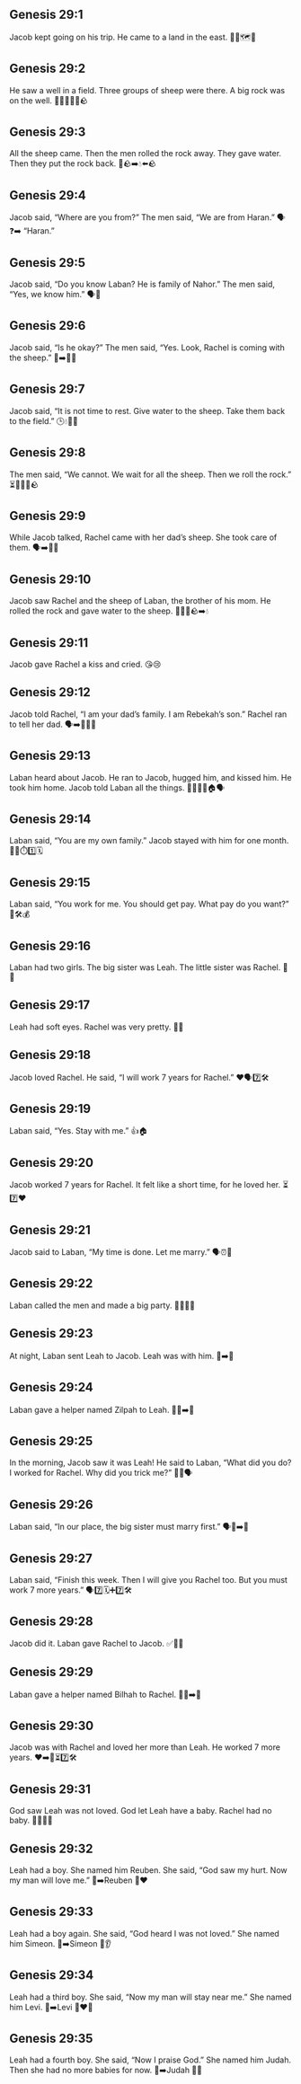 ## Genesis 29:1
Jacob kept going on his trip. He came to a land in the east. 🚶‍♂️🗺️🌅
## Genesis 29:2
He saw a well in a field. Three groups of sheep were there. A big rock was on the well. 👀⛲🐑🐑🐑🪨
## Genesis 29:3
All the sheep came. Then the men rolled the rock away. They gave water. Then they put the rock back. 🐑🪨➡️💧⬅️🪨
## Genesis 29:4
Jacob said, “Where are you from?” The men said, “We are from Haran.” 🗣️❓➡️ “Haran.”
## Genesis 29:5
Jacob said, “Do you know Laban? He is family of Nahor.” The men said, “Yes, we know him.” 🗣️👨
## Genesis 29:6
Jacob said, “Is he okay?” The men said, “Yes. Look, Rachel is coming with the sheep.” 👀➡️👧🐑
## Genesis 29:7
Jacob said, “It is not time to rest. Give water to the sheep. Take them back to the field.” 🕒💧🐑🌾
## Genesis 29:8
The men said, “We cannot. We wait for all the sheep. Then we roll the rock.” ⏳🐑🐑🐑🪨
## Genesis 29:9
While Jacob talked, Rachel came with her dad’s sheep. She took care of them. 🗣️➡️👧🐑
## Genesis 29:10
Jacob saw Rachel and the sheep of Laban, the brother of his mom. He rolled the rock and gave water to the sheep. 👀👧🐑🪨➡️💧
## Genesis 29:11
Jacob gave Rachel a kiss and cried. 😘😢
## Genesis 29:12
Jacob told Rachel, “I am your dad’s family. I am Rebekah’s son.” Rachel ran to tell her dad. 🗣️➡️🏃‍♀️👨
## Genesis 29:13
Laban heard about Jacob. He ran to Jacob, hugged him, and kissed him. He took him home. Jacob told Laban all the things. 🏃‍♂️🤗😘🏠🗣️
## Genesis 29:14
Laban said, “You are my own family.” Jacob stayed with him for one month. 👨‍👦⏱️1️⃣🗓️
## Genesis 29:15
Laban said, “You work for me. You should get pay. What pay do you want?” 💬🛠️💰
## Genesis 29:16
Laban had two girls. The big sister was Leah. The little sister was Rachel. 👧👧
## Genesis 29:17
Leah had soft eyes. Rachel was very pretty. 👀💗
## Genesis 29:18
Jacob loved Rachel. He said, “I will work 7 years for Rachel.” ❤️🗣️7️⃣🛠️
## Genesis 29:19
Laban said, “Yes. Stay with me.” 👍🏠
## Genesis 29:20
Jacob worked 7 years for Rachel. It felt like a short time, for he loved her. ⏳7️⃣❤️
## Genesis 29:21
Jacob said to Laban, “My time is done. Let me marry.” 🗣️⏰💍
## Genesis 29:22
Laban called the men and made a big party. 🧑‍🤝‍🧑🎉
## Genesis 29:23
At night, Laban sent Leah to Jacob. Leah was with him. 🌙➡️👧
## Genesis 29:24
Laban gave a helper named Zilpah to Leah. 🧑‍🦱➡️👧
## Genesis 29:25
In the morning, Jacob saw it was Leah! He said to Laban, “What did you do? I worked for Rachel. Why did you trick me?” 🌅😲🗣️
## Genesis 29:26
Laban said, “In our place, the big sister must marry first.” 🗣️👧➡️👧
## Genesis 29:27
Laban said, “Finish this week. Then I will give you Rachel too. But you must work 7 more years.” 🗣️7️⃣🗓️➕7️⃣🛠️
## Genesis 29:28
Jacob did it. Laban gave Rachel to Jacob. ✅👧💍
## Genesis 29:29
Laban gave a helper named Bilhah to Rachel. 🧑‍🦱➡️👧
## Genesis 29:30
Jacob was with Rachel and loved her more than Leah. He worked 7 more years. ❤️➡️👧⏳7️⃣🛠️
## Genesis 29:31
God saw Leah was not loved. God let Leah have a baby. Rachel had no baby. 🙏👀👧👶
## Genesis 29:32
Leah had a boy. She named him Reuben. She said, “God saw my hurt. Now my man will love me.” 👶➡️Reuben 🙏❤️
## Genesis 29:33
Leah had a boy again. She said, “God heard I was not loved.” She named him Simeon. 👶➡️Simeon 🙏👂
## Genesis 29:34
Leah had a third boy. She said, “Now my man will stay near me.” She named him Levi. 👶➡️Levi 👩‍❤️‍👨
## Genesis 29:35
Leah had a fourth boy. She said, “Now I praise God.” She named him Judah. Then she had no more babies for now. 👶➡️Judah 🙏🎵
